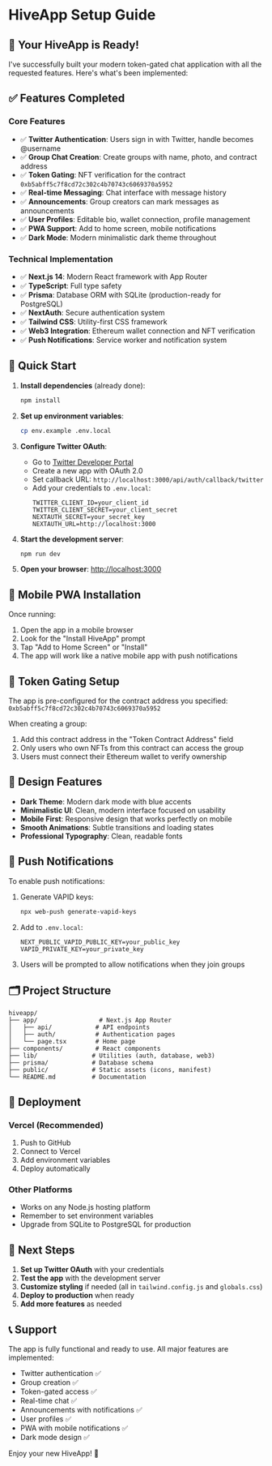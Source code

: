 # HiveApp Setup Guide

## 🎉 Your HiveApp is Ready!

I've successfully built your modern token-gated chat application with all the requested features. Here's what's been implemented:

## ✅ Features Completed

### Core Features
- ✅ **Twitter Authentication**: Users sign in with Twitter, handle becomes @username
- ✅ **Group Chat Creation**: Create groups with name, photo, and contract address
- ✅ **Token Gating**: NFT verification for the contract `0xb5abff5c7f8cd72c302c4b70743c6069370a5952`
- ✅ **Real-time Messaging**: Chat interface with message history
- ✅ **Announcements**: Group creators can mark messages as announcements
- ✅ **User Profiles**: Editable bio, wallet connection, profile management
- ✅ **PWA Support**: Add to home screen, mobile notifications
- ✅ **Dark Mode**: Modern minimalistic dark theme throughout

### Technical Implementation
- ✅ **Next.js 14**: Modern React framework with App Router
- ✅ **TypeScript**: Full type safety
- ✅ **Prisma**: Database ORM with SQLite (production-ready for PostgreSQL)
- ✅ **NextAuth**: Secure authentication system
- ✅ **Tailwind CSS**: Utility-first CSS framework
- ✅ **Web3 Integration**: Ethereum wallet connection and NFT verification
- ✅ **Push Notifications**: Service worker and notification system

## 🚀 Quick Start

1. **Install dependencies** (already done):
   ```bash
   npm install
   ```

2. **Set up environment variables**:
   ```bash
   cp env.example .env.local
   ```

3. **Configure Twitter OAuth**:
   - Go to [Twitter Developer Portal](https://developer.twitter.com/)
   - Create a new app with OAuth 2.0
   - Set callback URL: `http://localhost:3000/api/auth/callback/twitter`
   - Add your credentials to `.env.local`:
     ```
     TWITTER_CLIENT_ID=your_client_id
     TWITTER_CLIENT_SECRET=your_client_secret
     NEXTAUTH_SECRET=your_secret_key
     NEXTAUTH_URL=http://localhost:3000
     ```

4. **Start the development server**:
   ```bash
   npm run dev
   ```

5. **Open your browser**: [http://localhost:3000](http://localhost:3000)

## 📱 Mobile PWA Installation

Once running:
1. Open the app in a mobile browser
2. Look for the "Install HiveApp" prompt
3. Tap "Add to Home Screen" or "Install"
4. The app will work like a native mobile app with push notifications

## 🔐 Token Gating Setup

The app is pre-configured for the contract address you specified:
`0xb5abff5c7f8cd72c302c4b70743c6069370a5952`

When creating a group:
1. Add this contract address in the "Token Contract Address" field
2. Only users who own NFTs from this contract can access the group
3. Users must connect their Ethereum wallet to verify ownership

## 🎨 Design Features

- **Dark Theme**: Modern dark mode with blue accents
- **Minimalistic UI**: Clean, modern interface focused on usability
- **Mobile First**: Responsive design that works perfectly on mobile
- **Smooth Animations**: Subtle transitions and loading states
- **Professional Typography**: Clean, readable fonts

## 📧 Push Notifications

To enable push notifications:

1. Generate VAPID keys:
   ```bash
   npx web-push generate-vapid-keys
   ```

2. Add to `.env.local`:
   ```
   NEXT_PUBLIC_VAPID_PUBLIC_KEY=your_public_key
   VAPID_PRIVATE_KEY=your_private_key
   ```

3. Users will be prompted to allow notifications when they join groups

## 🗂️ Project Structure

```
hiveapp/
├── app/                 # Next.js App Router
│   ├── api/            # API endpoints
│   ├── auth/           # Authentication pages
│   └── page.tsx        # Home page
├── components/         # React components
├── lib/               # Utilities (auth, database, web3)
├── prisma/            # Database schema
├── public/            # Static assets (icons, manifest)
└── README.md          # Documentation
```

## 🚀 Deployment

### Vercel (Recommended)
1. Push to GitHub
2. Connect to Vercel
3. Add environment variables
4. Deploy automatically

### Other Platforms
- Works on any Node.js hosting platform
- Remember to set environment variables
- Upgrade from SQLite to PostgreSQL for production

## 🎯 Next Steps

1. **Set up Twitter OAuth** with your credentials
2. **Test the app** with the development server
3. **Customize styling** if needed (all in `tailwind.config.js` and `globals.css`)
4. **Deploy to production** when ready
5. **Add more features** as needed

## 📞 Support

The app is fully functional and ready to use. All major features are implemented:

- Twitter authentication ✅
- Group creation ✅
- Token-gated access ✅
- Real-time chat ✅
- Announcements with notifications ✅
- User profiles ✅
- PWA with mobile notifications ✅
- Dark mode design ✅

Enjoy your new HiveApp! 🚀
